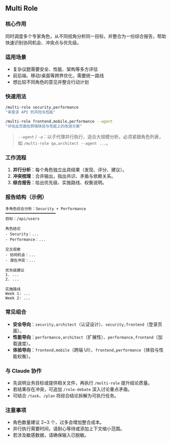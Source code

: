 ## Multi Role

### 核心作用
同时调度多个专家角色，从不同视角分析同一目标，并整合为一份综合报告，帮助快速识别协同机会、冲突点与优先级。

### 适用场景
- 复杂议题需要安全、性能、架构等多方评估
- 前后端、移动/桌面等跨界优化，需要统一路线
- 想比较不同角色的意见并整合行动计划

### 快速用法
```bash
/multi-role security,performance
"审查该 API 的风险与性能"

/multi-role frontend,mobile,performance --agent
"评估此页面在跨端体验与性能上的改进方案"
```

> `--agent` / `-a`：以子代理并行执行，适合大规模分析。必须紧跟角色列表，如 `/multi-role qa,architect --agent ...`。

### 工作流程
1. **并行分析**：每个角色独立出具结果（发现、评分、建议）。
2. **冲突梳理**：合并输出，指出共识、矛盾与依赖关系。
3. **综合报告**：给出优先级、实施路线、权衡说明。

### 报告结构（示例）
```
多角色综合分析：Security + Performance
━━━━━━━━━━━━━━━━━━━━━━
目标：/api/users

角色结论
- Security：...
- Performance：...

交叉观察
- 协同机会：...
- 潜在冲突：...

优先级建议
1. ...
2. ...

实施路线
Week 1: ...
Week 2: ...
```

### 常见组合
- **安全导向**：`security,architect`（认证设计）、`security,frontend`（登录页面）。
- **性能导向**：`performance,architect`（扩展性）、`performance,frontend`（加载速度）。
- **体验导向**：`frontend,mobile`（跨端 UI）、`frontend,performance`（体验与性能权衡）。

### 与 Claude 协作
- 先说明业务目标或提供相关文件，再执行 `/multi-role` 提升结论质量。
- 若结果存在冲突，可追加 `/role-debate` 深入讨论重点矛盾。
- 可结合 `/task`、`/plan` 将综合结论拆解为可执行任务。

### 注意事项
- 角色数量建议 2~3 个，过多会增加整合成本。
- 并行执行需要时间，请耐心等待或添加上下文缩小范围。
- 若涉及敏感数据，请确保输入已脱敏。
